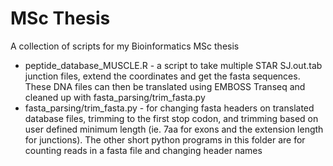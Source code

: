 # MSc Thesis
A collection of scripts for my Bioinformatics MSc thesis
  * peptide_database_MUSCLE.R - a script to take multiple STAR SJ.out.tab junction files, extend the coordinates and get the fasta sequences. These DNA files can then be translated using EMBOSS Transeq and cleaned up with fasta_parsing/trim_fasta.py
  * fasta_parsing/trim_fasta.py - for changing fasta headers on translated database files, trimming to the first stop codon, and trimming based on user defined minimum length (ie. 7aa for exons and the extension length for junctions). The other short python programs in this folder are for counting reads in a fasta file and changing header names
